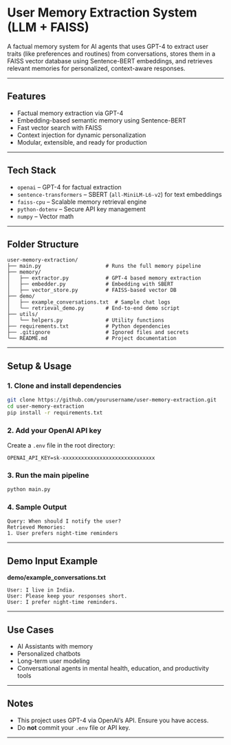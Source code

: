 # User Memory Extraction System (LLM + FAISS)

A factual memory system for AI agents that uses GPT-4 to extract user traits (like preferences and routines) from conversations, stores them in a FAISS vector database using Sentence-BERT embeddings, and retrieves relevant memories for personalized, context-aware responses.

---

## Features

- Factual memory extraction via GPT-4
- Embedding-based semantic memory using Sentence-BERT
- Fast vector search with FAISS
- Context injection for dynamic personalization
- Modular, extensible, and ready for production

---

## Tech Stack

- `openai` – GPT-4 for factual extraction
- `sentence-transformers` – SBERT (`all-MiniLM-L6-v2`) for text embeddings
- `faiss-cpu` – Scalable memory retrieval engine
- `python-dotenv` – Secure API key management
- `numpy` – Vector math

---

## Folder Structure

```
user-memory-extraction/
├── main.py                     # Runs the full memory pipeline
├── memory/
│   ├── extractor.py            # GPT-4 based memory extraction
│   ├── embedder.py             # Embedding with SBERT
│   ├── vector_store.py         # FAISS-based vector DB
├── demo/
│   ├── example_conversations.txt  # Sample chat logs
│   └── retrieval_demo.py       # End-to-end demo script
├── utils/
│   └── helpers.py              # Utility functions
├── requirements.txt            # Python dependencies
├── .gitignore                  # Ignored files and secrets
└── README.md                   # Project documentation
```

---

##  Setup & Usage

### 1. Clone and install dependencies
```bash
git clone https://github.com/yourusername/user-memory-extraction.git
cd user-memory-extraction
pip install -r requirements.txt
```

### 2. Add your OpenAI API key
Create a `.env` file in the root directory:
```
OPENAI_API_KEY=sk-xxxxxxxxxxxxxxxxxxxxxxxxxxxxxx
```

### 3. Run the main pipeline
```bash
python main.py
```

### 4. Sample Output

```
Query: When should I notify the user?
Retrieved Memories:
1. User prefers night-time reminders
```

---

## Demo Input Example

**demo/example_conversations.txt**
```
User: I live in India.
User: Please keep your responses short.
User: I prefer night-time reminders.
```

---

## Use Cases

- AI Assistants with memory
- Personalized chatbots
- Long-term user modeling
- Conversational agents in mental health, education, and productivity tools

---

## Notes

- This project uses GPT-4 via OpenAI’s API. Ensure you have access.
- Do **not** commit your `.env` file or API key.

---
